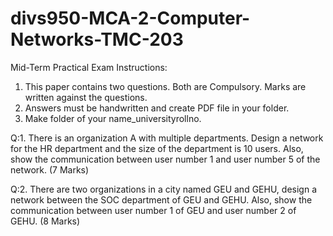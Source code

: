 # divs950-MCA-2-Computer-Networks-TMC-203
Mid-Term Practical Exam
Instructions:
1. This paper contains two questions. Both are Compulsory. Marks are written against the questions.
2. Answers must be handwritten and create PDF file in your folder.
3. Make folder of your name_universityrollno.


Q:1.	There is an organization A with multiple departments. Design a network for the HR department and the size of the department is 10 users. Also, show the communication between user number 1 and user number 5 of the network.   (7 Marks)

Q:2.	There are two organizations in a city named GEU and GEHU, design a network between the SOC department of GEU and GEHU. Also, show the communication between user number 1 of GEU and user number 2 of GEHU. (8 Marks)

